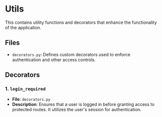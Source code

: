 # Utils

This contains utility functions and decorators that enhance the functionality of the application.

## Files

- `decorators.py`: Defines custom decorators used to enforce authentication and other access controls.

## Decorators

### 1. `login_required`

- **File**: `decorators.py`
- **Description**: Ensures that a user is logged in before granting access to protected routes. It utilizes the user's session for authentication.
